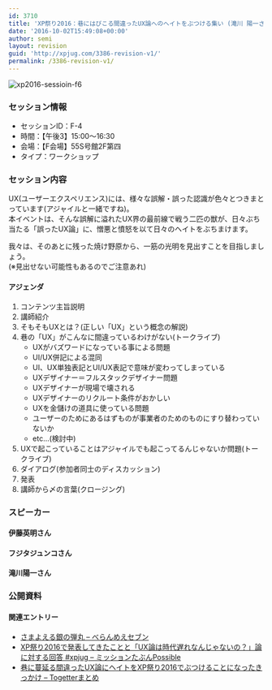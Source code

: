 ```yaml
---
id: 3710
title: 'XP祭り2016：巷にはびこる間違ったUX論へのヘイトをぶつける集い (滝川 陽一さん)'
date: '2016-10-02T15:49:08+00:00'
author: semi
layout: revision
guid: 'http://xpjug.com/3386-revision-v1/'
permalink: /3386-revision-v1/
---
```


![xp2016-sessioin-f6](http://xpjug.com/wp-content/uploads/2016/09/xp2016-sessioin-f6.png)

### セッション情報

- セッションID：F-4
- 時間：【午後3】15:00～16:30
- 会場：【F会場】55S号館2F第四
- タイプ：ワークショップ

### セッション内容

UX(ユーザーエクスペリエンス)には、様々な誤解・誤った認識が色々とつきまとっています(アジャイルと一緒ですね)。  
本イベントは、そんな誤解に溢れたUX界の最前線で戦う二匹の獣が、日々ぶち当たる「誤ったUX論」に、憎悪と憤怒を以て日々のヘイトをぶちまけます。

我々は、そのあとに残った焼け野原から、一筋の光明を見出すことを目指しましょう。  
(※見出せない可能性もあるのでご注意あれ)

#### アジェンダ

1. コンテンツ主旨説明
2. 講師紹介
3. そもそもUXとは？(正しい「UX」という概念の解説)
4. 巷の「UX」がこんなに間違っているわけがない(トークライブ) 
    - UXがバズワードになっている事による問題
    - UI/UX併記による混同
    - UI、UX単独表記とUI/UX表記で意味が変わってしまっている
    - UXデザイナー＝フルスタックデザイナー問題
    - UXデザイナーが現場で壊される
    - UXデザイナーのリクルート条件がおかしい
    - UXを金儲けの道具に使っている問題
    - ユーザーのためにあるはずものが事業者のためのものにすり替わっていないか
    - etc…(検討中)
5. UXで起こっていることはアジャイルでも起こってるんじゃないか問題(トークライブ)
6. ダイアログ(参加者同士のディスカッション)
7. 発表
8. 講師から〆の言葉(クロージング)

### スピーカー

#### 伊藤英明さん

#### フジタジュンコさん

#### 滝川陽一さん

### 公開資料

#### 関連エントリー

- [さまよえる銀の弾丸 – べらんめえセブン](http://hikaringo.tumblr.com/post/151180461668/%E3%81%95%E3%81%BE%E3%82%88%E3%81%88%E3%82%8B%E9%8A%80%E3%81%AE%E5%BC%BE%E4%B8%B8)
- [XP祭り2016で発表してきたことと「UX論は時代遅れなんじゃないの？」論に対する回答 #xpjug – ミッションたぶんPossible](http://d.hatena.ne.jp/takigawa401/20160926/1474856505)
- [巷に蔓延る間違ったUX論にヘイトをXP祭り2016でぶつけることになったきっかけ – Togetterまとめ](http://togetter.com/li/1027083)